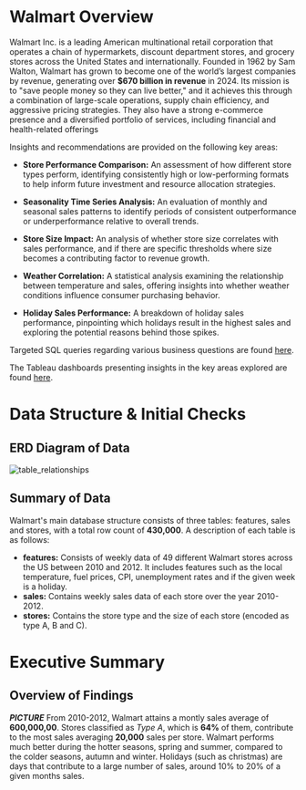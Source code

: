 # Walmart Overview

Walmart Inc. is a leading American multinational retail corporation that operates a chain of hypermarkets, discount department stores, and grocery stores across the United States and internationally. Founded in 1962 by Sam Walton, Walmart has grown to become one of the world’s largest companies by revenue, generating over **$670 billion in revenue** in 2024. Its mission is to "save people money so they can live better," and it achieves this through a combination of large-scale operations, supply chain efficiency, and aggressive pricing strategies. They also have a strong e-commerce presence and a diversified portfolio of services, including financial and health-related offerings

Insights and recommendations are provided on the following key areas:
- **Store Performance Comparison:** An assessment of how different store types perform, identifying consistently high or low-performing formats to help inform future investment and resource allocation strategies.

- **Seasonality Time Series Analysis:** An evaluation of monthly and seasonal sales patterns to identify periods of consistent outperformance or underperformance relative to overall trends.

- **Store Size Impact:** An analysis of whether store size correlates with sales performance, and if there are specific thresholds where size becomes a contributing factor to revenue growth.

- **Weather Correlation:** A statistical analysis examining the relationship between temperature and sales, offering insights into whether weather conditions influence consumer purchasing behavior.

- **Holiday Sales Performance:** A breakdown of holiday sales performance, pinpointing which holidays result in the highest sales and exploring the potential reasons behind those spikes.

Targeted SQL queries regarding various business questions are found [here](https://github.com/AdnanH901/Walmart_data_analysis/blob/main/SQL/walmart.sql).

The Tableau dashboards presenting insights in the key areas explored are found [here](https://github.com/AdnanH901/Walmart_data_analysis/tree/main/Tableau).

# Data Structure & Initial Checks
## ERD Diagram of Data

![table_relationships](https://github.com/user-attachments/assets/01b6b662-c2cd-4b66-9a28-769482d803c0)

## Summary of Data
Walmart's main database structure consists of three tables: features, sales and stores, with a total row count of **430,000**. A description of each table is as follows:
- **features:** Consists of weekly data of 49 different Walmart stores across the US between 2010 and 2012. It includes features such as the local temperature, fuel prices, CPI, unemployment rates and if the given week is a holiday.
- **sales:** Contains weekly sales data of each store over the year 2010-2012.
- **stores:** Contains the store type and the size of each store (encoded as type A, B and C).

# Executive Summary
## Overview of Findings
***PICTURE***
From 2010-2012, Walmart attains a montly sales average of **600,000,00**. Stores classified as *Type A*, which is **64%** of them, contribute to the most sales averaging **20,000** sales per store. Walmart performs much better during the hotter seasons, spring and summer, compared to the colder seasons, autumn and winter. Holidays (such as christmas) are days that contribute to a large number of sales, around 10% to 20% of a given months sales.


